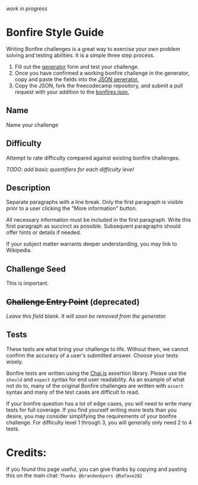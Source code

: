_work in progress_

# Bonfire Style Guide
Writing Bonfire challenges is a great way to exercise your own problem solving and testing abilities. It is a simple three step process.
1. Fill out the [generator](http://www.freecodecamp.com/bonfire-challenge-generator) form and test your challenge.
2. Once you have confirmed a working bonfire challenge in the generator, copy and paste the fields into the [JSON generator.](http://www.freecodecamp.com/bonfire-json-generator)
3. Copy the JSON, fork the freecodecamp repository, and submit a pull request with your addition to the [bonfires.json.](https://github.com/FreeCodeCamp/freecodecamp/blob/master/seed_data/bonfires.json)

## Name
Name your challenge

## Difficulty
Attempt to rate difficulty compared against existing bonfire challenges.

_TODO: add basic quantifiers for each difficulty level_

## Description
Separate paragraphs with a line break. Only the first paragraph is visible prior to a user clicking the "More information" button.

All necessary information must be included in the first paragraph. Write this first paragraph as succinct as possible. Subsequent paragraphs should offer hints or details if needed.

If your subject matter warrants deeper understanding, you may link to Wikipedia.

## Challenge Seed
This is important.

## ~~Challenge Entry Point~~ (deprecated)
_Leave this field blank. It will soon be removed from the generator._

## Tests
These tests are what bring your challenge to life. Without them, we cannot confirm the accuracy of a user's submitted answer. Choose your tests wisely.

Bonfire tests are written using the [Chai.js](http://chaijs.com/) assertion library. Please use the `should` and `expect` syntax for end user readability. As an example of what not do to, many of the original Bonfire challenges are written with `assert` syntax and many of the test cases are difficult to read.

If your bonfire question has a lot of edge cases, you will need to write many tests for full coverage. If you find yourself writing more tests than you desire, you may consider simplifying the requirements of your bonfire challenge. For difficulty level 1 through 3, you will generally only need 2 to 4 tests.

# Credits:
If you found this page useful, you can give thanks by copying and pasting this on the main chat: `Thanks @brandenbyers @Rafase282`
